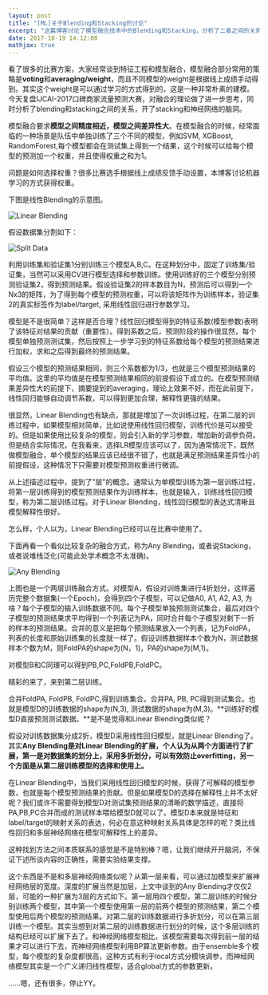 ```yaml
---
layout: post
title: "[ML]关于Blending和Stacking的讨论"
excerpt: "这篇博客讨论了模型融合技术中的Blending和Stacking，分析了二者之间的关系，同时开了Stacking和神经网络的脑洞。"
date: 2017-10-19 14:12:00
mathjax: true
---
```




看了很多的比赛方案，大家经常谈到特征工程和模型融合，模型融合部分常用的策略是**voting**和**averaging/weight**，而且不同模型的weight是根据线上成绩手动得到。其实这个weight是可以通过学习的方式得到的，这是一种非常朴素的建模。今天复盘IJCAI-2017口碑商家流量预测大赛，对融合的理论做了进一步思考，同时分析了blending和stacking之间的关系，开了stacking和神经网络的脑洞。

模型融合要求**模型之间精度相近，模型之间差异性大**。在模型融合的时候，经常面临的一种场景是队伍中单独训练了三个不同的模型，例如SVM, XGBoost, RandomForest,每个模型都会在测试集上得到一个结果，这个时候可以给每个模型的预测加一个权重，并且使得权重之和为1。

问题是如何选择权重？很多比赛选手根据线上成绩反馈手动设置，本博客讨论机器学习的方式获得权重。

下图是线性Blending的示意图。


![Linear Blending](http://wx3.sinaimg.cn/mw690/aba7d18bgy1fknjijl84nj20nv0asmxc.jpg)

假设数据集分割如下：

![Split Data](http://wx3.sinaimg.cn/mw690/aba7d18bgy1fknjyoqxtzj20e602swed.jpg)

利用训练集和验证集1分别训练三个模型A,B,C。在这种划分中，固定了训练集/验证集，当然可以采用CV进行模型选择和参数训练。使用训练好的三个模型分别预测验证集2，得到预测结果。假设验证集2的样本数目为N，预测后可以得到一个Nx3的矩阵，为了得到每个模型的预测权重，可以将该矩阵作为训练样本，验证集2的真实标签作为label/target, 采用线性回归进行参数学习。

模型是不是很简单？这样是否合理？线性回归模型得到的特征系数(模型参数)表明了该特征对结果的贡献（重要性）。得到系数之后，预测阶段的操作很显然，每个模型单独预测测试集，然后按照上一步学习到的特征系数给每个模型的预测结果进行加权，求和之后得到最终的预测结果。

假设三个模型的预测结果相同，则三个系数都为1/3，也就是三个模型预测结果的平均值。这里的平均值是在模型预测结果相同的前提假设下成立的。在模型预测结果差异性大的前提下，摘要提到的averaging，理论上效果不好，而在此前提下，线性回归能够自动调节系数，可以得到更加合理，解释性更强的结果。

很显然，Linear Blending也有缺点，那就是增加了一次训练过程，在第二层的训练过程中，如果模型相对简单，比如说使用线性回归模型，训练代价是可以接受的。但是如果使用比较复杂的模型，则会引入新的学习参数，增加新的调参负荷。但是结合实际情况，在我看来，选择LR模型应该可以了，因为通常情况下，既然做模型融合，单个模型的结果应该已经很不错了，也就是满足预测结果差异性小的前提假设，这种情况下只需要对模型预测权重进行微调。

从上述描述过程中，提到了"层"的概念。通常认为单模型训练为第一层训练过程，将第一层训练得到的模型预测结果作为训练样本，也就是输入，训练线性回归模型，称为第二层训练过程。对于Linear Blending，线性回归模型的表达式清晰且模型解释性很好。

怎么样，个人以为，Linear Blending已经可以在比赛中使用了。

下面再看一个看似比较复杂的融合方式，称为Any Blending，或者说Stacking，或者说堆栈泛化(可能此处学术概念不太准确)。

![Any Blending](http://wx1.sinaimg.cn/mw690/aba7d18bgy1fknjij3onvj20od0auta6.jpg)

上图也是一个两层训练融合方式。对模型A，假设对训练集进行4折划分，这样遍历完整个数据集(一个Epoch)，会得到四个子模型，可以记做A0, A1, A2, A3, 为啥？每个子模型的输入训练数据不同。每个子模型单独预测测试集合，最后对四个子模型的预测结果求平均得到一个列表记为PA，同时合并每个子模型对剩下一折的样本的预测结果。合并的意义是把每个预测结果放入一个列表，记为FoldPA，列表的长度和原始训练集的长度就一样了。假设训练数据样本个数为N，测试数据样本个数为M，则FoldPA的shape为(N，1)，PA的shape为(M,1)。

对模型B和C同理可以得到PB,PC,FoldPB,FoldPC。

精彩的来了，来到第二层训练。

合并FoldPA, FoldPB, FoldPC,得到训练集合。合并PA, PB, PC得到测试集合。也就是模型D的训练数据的shape为(N,3), 测试数据的shape为(M,3)。**训练好的模型D直接预测测试数据。**是不是觉得和Linear Blending类似呢？

假设对训练数据集分成2折，模型D采用线性回归模型，就是Linear Blending了。其实**Any Blending是对Linear Blending的扩展，个人认为从两个方面进行了扩展，第一是对数据集的划分上，采用多折划分，可以有效防止overfitting，另一个方面是从第二层训练模型的选择和使用上。**

在Linear Blending中，当我们采用线性回归模型的时候，获得了可解释的模型参数，也就是每个模型预测结果的贡献。但是如果模型D的选择在解释性上并不太好呢？我们或许不需要得到模型D对测试集预测结果的清晰的数学描述，直接将PA,PB,PC合并而成的测试样本喂给模型D就可以了。模型D本来就是特征和label/target的映射关系的表达，何必在意这种映射关系具体是怎样的呢？类比线性回归和多层神经网络在模型可解释性上的差异。

这种找到方法之间本质联系的感觉是不是特别棒？嗯，让我们继续开开脑洞，不保证下述所谈内容的正确性，需要实验结果支撑。

这个东西是不是和多层神经网络类似呢？从第一层来看，可以通过加模型来扩展神经网络层的宽度。深度的扩展当然是加层，上文中谈到的Any Blending才仅仅2层，可能的一种扩展为3层的方式如下。第一层用四个模型，第二层训练的时候分别训练两个模型，其中第一个模型使用第一层的前两个模型的预测结果，第二个模型使用后两个模型的预测结果。对第二层的训练数据进行多折划分，可以在第三层训练一个模型。其实当想到对第二层的训练数据进行划分的时候，这个多层训练的结构已经可以扩展下去了。和神经网络模型相比，该模型需要每次得到前一层的结果才可以进行下去，而神经网络模型利用BP算法更新参数。由于ensemble多个模型，每个模型的复杂度都很高，这种方式有利于local方式分模块调参，而神经网络模型其实是一个广义递归线性模型，适合global方式的参数更新。

......嗯，还有很多，停止YY。



